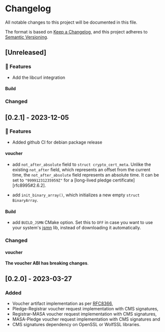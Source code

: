 # Changelog
All notable changes to this project will be documented in this file.

The format is based on [Keep a Changelog](https://keepachangelog.com/en/1.0.0/),
and this project adheres to [Semantic Versioning](https://semver.org/spec/v2.0.0.html).

## [Unreleased]

### 🚀 Features

* Add the libcurl integration

#### Build

### Changed

## [0.2.1] - 2023-12-05

### 🚀 Features

* Added github CI for debian package release

#### voucher

* add `not_after_absolute` field to `struct crypto_cert_meta`.
  Unlike the existing `not_after` field, which represents an offset from the
  current time, the `not_after_absolute` field represents an absolute time.
  It can be set to `"99991231235959Z"` for a
  [long-lived pledge certificate][rfc8995#2.6.2].

* add `init_binary_array()`, which initializes a new empty `struct BinaryArray`.

#### Build

* add `BUILD_JSMN` CMake option. Set this to `OFF` in case you want to use
  your system's [jsmn](https://github.com/zserge/jsmn) lib, instead of
  downloading it automatically.

### Changed

#### voucher

**The voucher ABI has breaking changes**.

## [0.2.0] - 2023-03-27
### Added
* Voucher artifact implementation as per [RFC8366](https://www.rfc-editor.org/info/rfc8366),
* Pledge-Registrar voucher request implementation with CMS signatures,
* Registrar-MASA voucher request implementation with CMS signatures,
* MASA-Pledge voucher request implementation with CMS signatures and
* CMS signatures dependency on OpenSSL or WolfSSL libraries.
